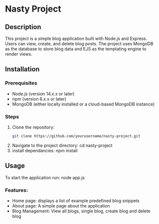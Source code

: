 # Nasty Project

## Description
This project is a simple blog application built with Node.js and Express. Users can view, create, and delete blog posts. The project uses MongoDB as the database to store blog data and EJS as the templating engine to render views.

## Installation

### Prerequisites
- Node.js (version 14.x.x or later)
- npm (version 6.x.x or later)
- MongoDB (either locally installed or a cloud-based MongoDB instance)

### Steps
1. Clone the repository:
   ```bash
   git clone https://github.com/yourusername/nasty-project.git
2. Navigate to the project directory:
    cd nasty-project
3. install dependancies:
    npm install
## Usage
To start the application run:
   node app.js
### Features:
   - Home page: displays a list of example predefined blog snippets
   - About page: A simple page about the application
   - Blog Management: View all blogs, single blog, create blog and delete blog
